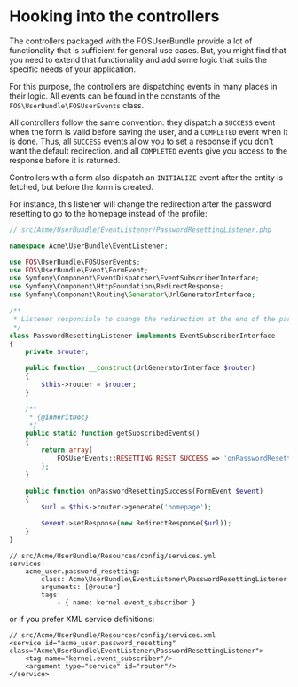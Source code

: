 Hooking into the controllers
============================

The controllers packaged with the FOSUserBundle provide a lot of
functionality that is sufficient for general use cases. But, you might find
that you need to extend that functionality and add some logic that suits the
specific needs of your application.

For this purpose, the controllers are dispatching events in many places in
their logic. All events can be found in the constants of the
`FOS\UserBundle\FOSUserEvents` class.

All controllers follow the same convention: they dispatch a `SUCCESS` event
when the form is valid before saving the user, and a `COMPLETED` event when
it is done. Thus, all `SUCCESS` events allow you to set a response if you
don't want the default redirection. and all `COMPLETED` events give you access
to the response before it is returned.

Controllers with a form also dispatch an `INITIALIZE` event after the entity is
fetched, but before the form is created.

For instance, this listener will change the redirection after the password
resetting to go to the homepage instead of the profile:

```php
// src/Acme/UserBundle/EventListener/PasswordResettingListener.php

namespace Acme\UserBundle\EventListener;

use FOS\UserBundle\FOSUserEvents;
use FOS\UserBundle\Event\FormEvent;
use Symfony\Component\EventDispatcher\EventSubscriberInterface;
use Symfony\Component\HttpFoundation\RedirectResponse;
use Symfony\Component\Routing\Generator\UrlGeneratorInterface;

/**
 * Listener responsible to change the redirection at the end of the password resetting
 */
class PasswordResettingListener implements EventSubscriberInterface
{
    private $router;

    public function __construct(UrlGeneratorInterface $router)
    {
        $this->router = $router;
    }

    /**
     * {@inheritDoc}
     */
    public static function getSubscribedEvents()
    {
        return array(
            FOSUserEvents::RESETTING_RESET_SUCCESS => 'onPasswordResettingSuccess',
        );
    }

    public function onPasswordResettingSuccess(FormEvent $event)
    {
        $url = $this->router->generate('homepage');

        $event->setResponse(new RedirectResponse($url));
    }
}
```


```
// src/Acme/UserBundle/Resources/config/services.yml
services:
    acme_user.password_resetting:
        class: Acme\UserBundle\EventListener\PasswordResettingListener
        arguments: [@router]
        tags:
            - { name: kernel.event_subscriber }
```

or if you prefer XML service definitions:

```
// src/Acme/UserBundle/Resources/config/services.xml
<service id="acme_user.password_resetting" class="Acme\UserBundle\EventListener\PasswordResettingListener">
    <tag name="kernel.event_subscriber"/>
    <argument type="service" id="router"/>
</service>
```

